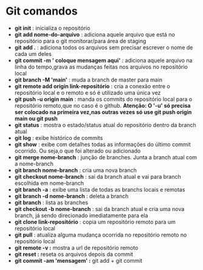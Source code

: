 # Git comandos

- **git init** : inicializa o repositório
- **git add nome-do-arquivo** : adiciona aquele arquivo que está no repositório para o git monitorar/para área de staging
- **git add .**  : adiciona todos os arquivos sem precisar escrever o nome de cada um deles
- **git commit -m ' coloque mensagem aqui'** : adiciona aquele arquivo na linha do tempo,grava as mudanças feitas nos arquivos no repositório local
- **git branch -M 'main'** : muda a branch de master para main
- **git remote add origin link-repositório** : cria a conexão entre o repositório local e o remoto e só é utilizado uma única vez
- **git push -u origin main** : manda os commits do repositório local para o repositório remoto,que no caso é o github. **Atenção: O '-u' só precisa ser colocado na primeira vez,nas outras vezes só use git push origin main ou git push**
- **git status** : mostra o estado/status atual do repositório dentro da branch atual
- **git log** : exibe histórico de commits
- **git show** : exibe com detalhes todas as informações do último commit ocorrido. Ou seja,o que foi alterado ou adicionado
- **git merge nome-branch** : junção de branches. Junta a branch atual com a nome-branch
- **git branch nome-branch** : cria uma nova branch
- **git checkout nome-branch** : sai da branch atual e vai para branch escolhida em nome-branch
- **git branch -a** : exibe uma lista de todas as branchs locais e remotas
- **git branch -d nome-branch** : deleta a branch
- **git branch** : lista as branches
- **git checkout -b nome-branch** : sai da branch atual e cria uma nova branch, já sendo direcionado imediatamente para ela
- **git clone link-repositório** : copia um repositório remoto para um repositório local
- **git pull** : atualiza alguma mudança ocorrida no repositório remoto no repositório local
- **git remote -v :** mostra a url de repositório remoto
- **git reset :** reseta os arquivos depois da commit
- **git commit -am 'mensagem' :** git add + git commit